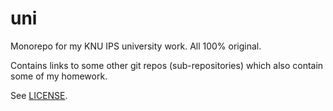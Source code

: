 # uni
Monorepo for my KNU IPS university work. All 100% original.

Contains links to some other git repos (sub-repositories) which also contain some of my homework.

See [LICENSE]().
